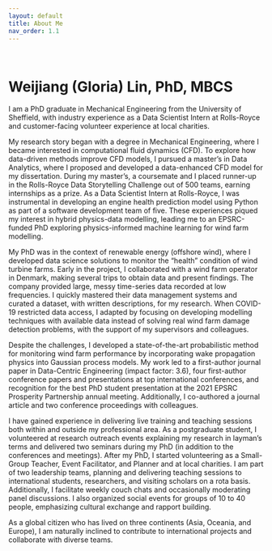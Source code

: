 ```yaml
---
layout: default
title: About Me
nav_order: 1.1
---
```

<br/>

# Weijiang (Gloria) Lin, PhD, MBCS

I am a PhD graduate in Mechanical Engineering from the University of Sheffield, with industry experience as a Data Scientist Intern at Rolls-Royce and customer-facing volunteer experience at local charities. 

My research story began with a degree in Mechanical Engineering, where I became interested in computational fluid dynamics (CFD). To explore how data-driven methods improve CFD models, I pursued a master’s in Data Analytics, where I proposed and developed a data-enhanced CFD model for my dissertation. During my master’s, a coursemate and I placed runner-up in the Rolls-Royce Data Storytelling Challenge out of 500 teams, earning internships as a prize. As a Data Scientist Intern at Rolls-Royce, I was instrumental in developing an engine health prediction model using Python as part of a software development team of five. These experiences piqued my interest in hybrid physics-data modelling, leading me to an EPSRC-funded PhD exploring physics-informed machine learning for wind farm modelling. 

My PhD was in the context of renewable energy (offshore wind), where I developed data science solutions to monitor the “health” condition of wind turbine farms. Early in the project, I collaborated with a wind farm operator in Denmark, making several trips to obtain data and present findings. The company provided large, messy time-series data recorded at low frequencies. I quickly mastered their data management systems and curated a dataset, with written descriptions, for my research. When COVID-19 restricted data access, I adapted by focusing on developing modelling techniques with available data instead of solving real wind farm damage detection problems, with the support of my supervisors and colleagues. 

Despite the challenges, I developed a state-of-the-art probabilistic method for monitoring wind farm performance by incorporating wake propagation physics into Gaussian process models. My work led to a first-author journal paper in Data-Centric Engineering (impact factor: 3.6), four first-author conference papers and presentations at top international conferences, and recognition for the best PhD student presentation at the 2021 EPSRC Prosperity Partnership annual meeting. Additionally, I co-authored a journal article and two conference proceedings with colleagues. 

I have gained experience in delivering live training and teaching sessions both within and outside my professional area. As a postgraduate student, I volunteered at research outreach events explaining my research in layman’s terms and delivered two seminars during my PhD (in addition to the conferences and meetings). After my PhD, I started volunteering as a Small-Group Teacher, Event Facilitator, and Planner and at local charities. I am part of two leadership teams, planning and delivering teaching sessions to international students, researchers, and visiting scholars on a rota basis. Additionally, I facilitate weekly couch chats and occasionally moderating panel discussions. I also organized social events for groups of 10 to 40 people, emphasizing cultural exchange and rapport building. 

As a global citizen who has lived on three continents (Asia, Oceania, and Europe), I am naturally inclined to contribute to international projects and collaborate with diverse teams.
